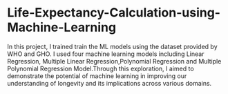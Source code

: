 # Life-Expectancy-Calculation-using-Machine-Learning
In this project, I trained train the ML models using the dataset provided by WHO and GHO. I used four machine learning models including Linear Regression, Multiple Linear Regression,Polynomial Regression and Multiple Polynomial Regression Model.Through this exploration, I aimed to demonstrate the potential of machine learning in improving our understanding of longevity and its implications across various domains.
